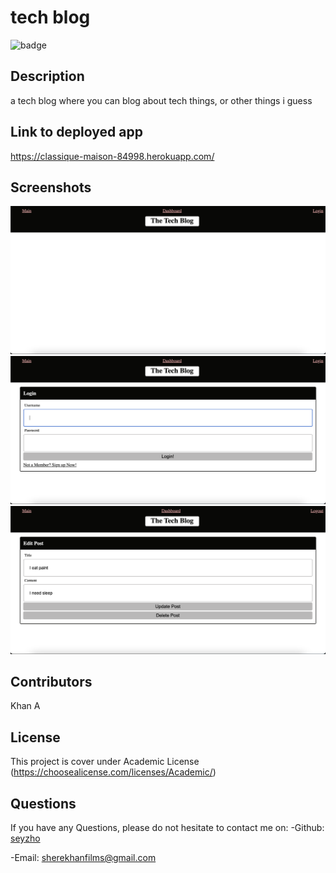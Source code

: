   # tech blog
  ![badge](https://img.shields.io/badge/license-Academic-brightgreen)<br />
  ## Description 
  a tech blog where you can blog about tech things, or other things i guess

  ## Link to deployed app
  https://classique-maison-84998.herokuapp.com/
  
  ## Screenshots
  ![alt text](./screenshots/main.png)
  ![alt text](./screenshots/login.png)
  ![alt text](./screenshots/edit.png)


  ## Contributors
  Khan A
  ## License
  This project is cover under Academic License (https://choosealicense.com/licenses/Academic/)
  ## Questions
  
  If you have any Questions, please do not hesitate to contact me on: 
  -Github: [seyzho](https://github.com/seyzho)
  
  -Email: sherekhanfilms@gmail.com
  
